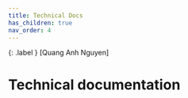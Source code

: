 ```yaml
---
title: Technical Docs
has_children: true
nav_order: 4
---
```


{: .label }
[Quang Anh Nguyen]

# Technical documentation
